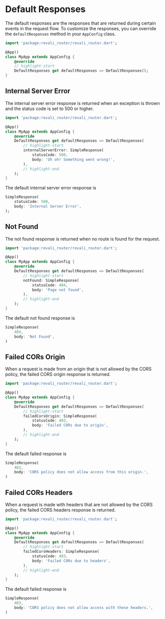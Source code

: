 # Default Responses

The default responses are the responses that are returned during certain events in the request flow. To customize the responses, you can override the `defaultResponses` method in your `AppConfig` class.

```dart title"routes/apps/my_app.dart"
import 'package:revali_router/revali_router.dart';

@App()
class MyApp extends AppConfig {
    @override
    // highlight-start
    DefaultResponses get defaultResponses => DefaultResponses();
}
```

## Internal Server Error

The internal server error response is returned when an exception is thrown and the status code is set to 500 or higher.

```dart title"routes/apps/my_app.dart"
import 'package:revali_router/revali_router.dart';

@App()
class MyApp extends AppConfig {
    @override
    DefaultResponses get defaultResponses => DefaultResponses(
        // highlight-start
        internalServerError: SimpleResponse(
            statusCode: 500,
            body: 'Uh oh! Something went wrong!',
        ),
        // highlight-end
    );
}
```

The default internal server error response is

```dart
SimpleResponse(
    statusCode: 500,
    body: 'Internal Server Error',
);
```

## Not Found

The not found response is returned when no route is found for the request.

```dart title"routes/apps/my_app.dart"
import 'package:revali_router/revali_router.dart';

@App()
class MyApp extends AppConfig {
    @override
    DefaultResponses get defaultResponses => DefaultResponses(
        // highlight-start
        notFound: SimpleResponse(
            statusCode: 404,
            body: 'Page not found',
        ),
        // highlight-end
    );
}
```

The default not found response is

```dart
SimpleResponse(
    404,
    body: 'Not Found',
)
```

## Failed CORs Origin

When a request is made from an origin that is not allowed by the CORS policy, the failed CORS origin response is returned.

```dart title"routes/apps/my_app.dart"
import 'package:revali_router/revali_router.dart';

@App()
class MyApp extends AppConfig {
    @override
    DefaultResponses get defaultResponses => DefaultResponses(
        // highlight-start
        failedCorsOrigin: SimpleResponse(
            statusCode: 403,
            body: 'Failed CORs due to origin',
        ),
        // highlight-end
    );
}
```

The default failed response is

```dart
SimpleResponse(
    403,
    body: 'CORS policy does not allow access from this origin.',
)
```

## Failed CORs Headers

When a request is made with headers that are not allowed by the CORS policy, the failed CORS headers response is returned.

```dart title"routes/apps/my_app.dart"
import 'package:revali_router/revali_router.dart';

@App()
class MyApp extends AppConfig {
    @override
    DefaultResponses get defaultResponses => DefaultResponses(
        // highlight-start
        failedCorsHeaders: SimpleResponse(
            statusCode: 403,
            body: 'Failed CORs due to headers',
        ),
        // highlight-end
    );
}
```

The default failed response is

```dart
SimpleResponse(
    403,
    body: 'CORS policy does not allow access with these headers.',
)
```
